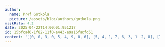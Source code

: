 ```yaml
---
author:
  name: Prof Gotkola
  picture: /assets/blog/authors/gotkola.png
maskRate: 0.2
date: 2025-04-22T14:00:01.951217
id: 15bfcad6-1f82-11f0-a443-e9a16facfd51
content: '[[0, 0, 3, 0, 5, 4, 9, 0, 6], [5, 4, 9, 7, 6, 3, 1, 2, 8], [7, 8, 6, 1, 2, 9, 5, 3, 4], [4, 0, 1, 6, 3, 0, 0, 8, 7], [2, 3, 5, 9, 8, 7, 6, 4, 1], [8, 6, 7, 0, 0, 1, 3, 5, 9], [3, 0, 2, 4, 0, 6, 8, 0, 5], [0, 0, 4, 3, 1, 8, 7, 6, 2], [6, 1, 8, 5, 0, 2, 4, 0, 3]]'
---
```

